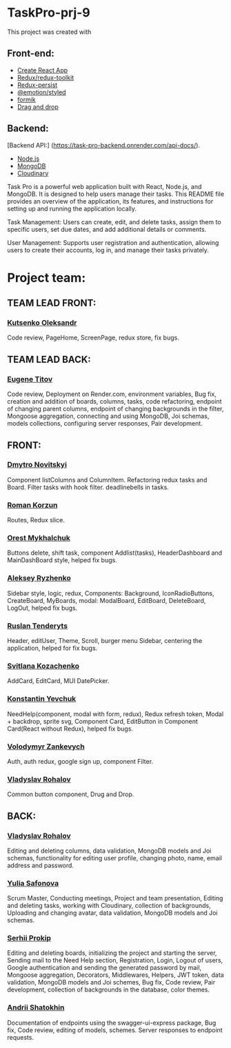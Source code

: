 # TaskPro-prj-9

This project was created with

## Front-end:

<ul>
<li><a href='https://create-react-app.dev/'>Create React App</a></li>
<li><a href='https://redux-toolkit.js.org/'>Redux/redux-toolkit</a></li>
<li><a href='https://github.com/rt2zz/redux-persist#readme'>Redux-persist</a></li>
<li><a href='https://emotion.sh/'>@emotion/styled</a></li>
<li><a href='https://formik.org/'>formik</a></li>
<li><a href='https://react-beautiful-dnd.netlify.app/'>Drag and drop</a></li>
</ul>

## Backend:

[Backend API:] (https://task-pro-backend.onrender.com/api-docs/).

<ul>
<li><a href='https://nodejs.org/'>Node.js</a></li>
<li><a href='https://www.mongodb.com/'>MongoDB</a></li>
<li><a href='https://cloudinary.com/'>Cloudinary</a></li>
</ul>

Task Pro is a powerful web application built with React, Node.js, and MongoDB.
It is designed to help users manage their tasks. This README file provides an
overview of the application, its features, and instructions for setting up and
running the application locally.

Task Management: Users can create, edit, and delete tasks, assign them to
specific users, set due dates, and add additional details or comments.

User Management: Supports user registration and authentication, allowing users
to create their accounts, log in, and manage their tasks privately.

# Project team:

## TEAM LEAD FRONT:

### [Kutsenko Oleksandr](https://www.linkedin.com/in/kutsenko-oleksandr/)

Code review, PageHome, ScreenPage, redux store, fix bugs.

## TEAM LEAD BACK:

### [Eugene Titov](https://www.linkedin.com/in/eugene-titov/)

Code review, Deployment on Render.com, environment variables, Bug fix, creation
and addition of boards, columns, tasks, code refactoring, endpoint of changing
parent columns, endpoint of changing backgrounds in the filter, Mongoose
aggregation, connecting and using MongoDB, Joi schemas, models collections,
configuring server responses, Pair development.

## FRONT:

### [Dmytro Novitskyi](https://www.linkedin.com/in/dmytro-novitskyi/)

Component listColumns and ColumnItem. Refactoring redux tasks and Board. Filter
tasks with hook filter. deadlinebells in tasks.

### [Roman Korzun](https://www.linkedin.com/in/roman-korzun/)

Routes, Redux slice.

### [Orest Mykhalchuk](https://www.linkedin.com/in/orest-m/)

Buttons delete, shift task, component Addlist(tasks), HeaderDashboard and
MainDashBoard style, helped fix bugs.

### [Aleksey Ryzhenko](www.linkedin.com/in/aleksey-ryzhenko-316477240/)

Sidebar style, logic, redux, Components: Background, IconRadioButtons,
CreateBoard, MyBoards, modal: ModalBoard, EditBoard, DeleteBoard, LogOut, helped
fix bugs.

### [Ruslan Tenderyts](https://www.linkedin.com/in/ruslan-tenderyts/)

Header, editUser, Theme, Scroll, burger menu Sidebar, centering the application,
helped for fix bugs.

### [Svitlana Kozachenko](https://www.linkedin.com/in/svitlana-kozachenko-9ba34b248/)

AddCard, EditCard, MUI DatePicker.

### [Konstantin Yevchuk ](https://www.linkedin.com/in/konstantin-yevchuk-b5aa31262/)

NeedHelp(component, modal with form, redux), Redux refresh token, Modal +
backdrop, sprite svg, Component Card, EditButton in Component Card(React without
Redux), helped fix bugs.

### [Volodymyr Zankevych](https://www.linkedin.com/in/volodymyr-zankevych-43a209255/)

Auth, auth redux, google sign up, component Filter.

### [Vladyslav Rohalov](https://www.linkedin.com/in/vladyslav-rohalov/)

Common button component, Drug and Drop.

## BACK:

### [Vladyslav Rohalov](https://www.linkedin.com/in/vladyslav-rohalov/)

Editing and deleting columns, data validation, MongoDB models and Joi schemas,
functionality for editing user profile, changing photo, name, email address and
password.

### [Yulia Safonova](https://www.linkedin.com/in/yuliia-safonova-923986266/)

Scrum Master, Conducting meetings, Project and team presentation, Editing and
deleting tasks, working with Cloudinary, collection of backgrounds, Uploading
and changing avatar, data validation, MongoDB models and Joi schemas.

### [Serhii Prokip](https://www.linkedin.com/in/serhii-prokip/)

Editing and deleting boards, initializing the project and starting the server,
Sending mail to the Need Help section, Registration, Login, Logout of users,
Google authentication and sending the generated password by mail, Mongoose
aggregation, Decorators, Middlewares, Helpers, JWT token, data validation,
MongoDB models and Joi schemes, Bug fix, Code review, Pair development,
collection of backgrounds in the database, color themes.

### [Andrii Shatokhin](https://www.linkedin.com/in/andrii-shatokhin/)

Documentation of endpoints using the swagger-ui-express package, Bug fix, Code
review, editing of models, schemes. Server responses to endpoint requests.
